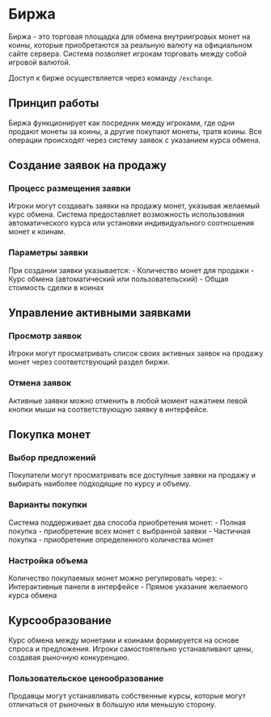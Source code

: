 # Биржа

Биржа - это торговая площадка для обмена внутриигровых монет на коины, которые приобретаются за реальную валюту на официальном сайте сервера. Система позволяет игрокам торговать между собой игровой валютой.

Доступ к бирже осуществляется через команду `/exchange`.

## Принцип работы

Биржа функционирует как посредник между игроками, где одни продают монеты за коины, а другие покупают монеты, тратя коины. Все операции происходят через систему заявок с указанием курса обмена.

## Создание заявок на продажу

### Процесс размещения заявки

Игроки могут создавать заявки на продажу монет, указывая желаемый курс обмена. Система предоставляет возможность использования автоматического курса или установки индивидуального соотношения монет к коинам.

### Параметры заявки

При создании заявки указывается: - Количество монет для продажи - Курс обмена (автоматический или пользовательский) - Общая стоимость сделки в коинах

## Управление активными заявками

### Просмотр заявок

Игроки могут просматривать список своих активных заявок на продажу монет через соответствующий раздел биржи.

### Отмена заявок

Активные заявки можно отменить в любой момент нажатием левой кнопки мыши на соответствующую заявку в интерфейсе.

## Покупка монет

### Выбор предложений

Покупатели могут просматривать все доступные заявки на продажу и выбирать наиболее подходящие по курсу и объему.

### Варианты покупки

Система поддерживает два способа приобретения монет: - Полная покупка - приобретение всех монет с выбранной заявки - Частичная покупка - приобретение определенного количества монет

### Настройка объема

Количество покупаемых монет можно регулировать через: - Интерактивные панели в интерфейсе - Прямое указание желаемого курса обмена

## Курсообразование

Курс обмена между монетами и коинами формируется на основе спроса и предложения. Игроки самостоятельно устанавливают цены, создавая рыночную конкуренцию.


### Пользовательское ценообразование

Продавцы могут устанавливать собственные курсы, которые могут отличаться от рыночных в большую или меньшую сторону.